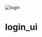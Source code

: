 ![login](https://user-images.githubusercontent.com/123442720/226319929-b12fd838-8f9c-4b72-a007-a1ecbd7fca38.png)

# login_ui
